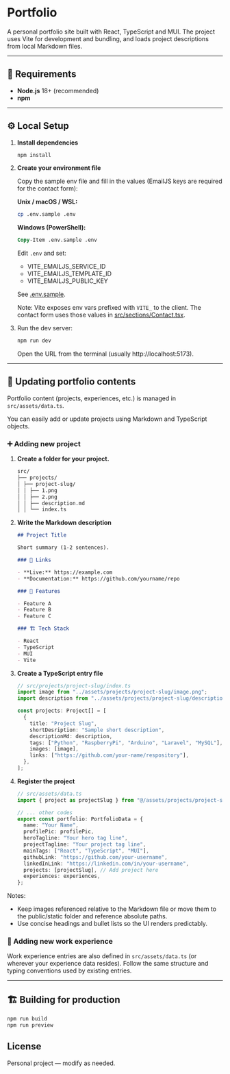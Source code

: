 # Portfolio

A personal portfolio site built with React, TypeScript and MUI. The project uses Vite for development and bundling, and loads project descriptions from local Markdown files.

---

## 🧩 Requirements

- **Node.js** 18+ (recommended)
- **npm**

---

## ⚙️ Local Setup

1. **Install dependencies**

   ```sh
   npm install
   ```

2. **Create your environment file**

   Copy the sample env file and fill in the values (EmailJS keys are required for the contact form):

   **Unix / macOS / WSL:**

   ```sh
   cp .env.sample .env
   ```

   **Windows (PowerShell):**

   ```ps
   Copy-Item .env.sample .env
   ```

   Edit `.env` and set:

   - VITE_EMAILJS_SERVICE_ID
   - VITE_EMAILJS_TEMPLATE_ID
   - VITE_EMAILJS_PUBLIC_KEY

   See [.env.sample](.env.sample).

   Note: Vite exposes env vars prefixed with `VITE_` to the client. The contact form uses those values in [src/sections/Contact.tsx](src/sections/Contact.tsx).

3. Run the dev server:

   ```sh
   npm run dev
   ```

   Open the URL from the terminal (usually http://localhost:5173).

---

## 🧠 Updating portfolio contents

Portfolio content (projects, experiences, etc.) is managed in `src/assets/data.ts`.

You can easily add or update projects using Markdown and TypeScript objects.

### ➕ Adding new project

1. **Create a folder for your project.**

   ```markdown
   src/
   ├── projects/
   │ ├── project-slug/
   │ │ ├── 1.png
   │ │ ├── 2.png
   │ │ ├── description.md
   │ │ └── index.ts
   ```

2. **Write the Markdown description**

   ```markdown
   ## Project Title

   Short summary (1-2 sentences).

   ### 🔗 Links

   - **Live:** https://example.com
   - **Documentation:** https://github.com/yourname/repo

   ### 🚀 Features

   - Feature A
   - Feature B
   - Feature C

   ### 🏗️ Tech Stack

   - React
   - TypeScript
   - MUI
   - Vite
   ```

3. **Create a TypeScript entry file**

   ```ts
   // src/projects/project-slug/index.ts
   import image from "../assets/projects/project-slug/image.png";
   import description from "../assets/projects/project-slug/description.md?raw";

   const projects: Project[] = [
     {
       title: "Project Slug",
       shortDesription: "Sample short description",
       descriptionMd: description,
       tags: ["Python", "RaspberryPi", "Arduino", "Laravel", "MySQL"],
       images: [image],
       links: ["https://github.com/your-name/respository"],
     },
   ];
   ```

4. **Register the project**

   ```ts
   // src/assets/data.ts
   import { project as projectSlug } from "@/assets/projects/project-slug";

   // ... other codes
   export const portfolio: PortfolioData = {
     name: "Your Name",
     profilePic: profilePic,
     heroTagline: "Your hero tag line",
     projectTagline: "Your project tag line",
     mainTags: ["React", "TypeScript", "MUI"],
     githubLink: "https://github.com/your-username",
     linkedInLink: "https://linkedin.com/in/your-username",
     projects: [projectSlug], // Add project here
     experiences: experiences,
   };
   ```

Notes:

- Keep images referenced relative to the Markdown file or move them to the public/static folder and reference absolute paths.
- Use concise headings and bullet lists so the UI renders predictably.

### 🧰 Adding new work experience

Work experience entries are also defined in `src/assets/data.ts` (or wherever your experience data resides).
Follow the same structure and typing conventions used by existing entries.

---

## 🏗️ Building for production

```sh
npm run build
npm run preview
```

## License

Personal project — modify as needed.
